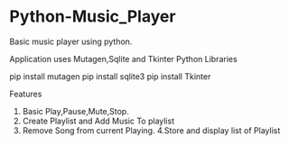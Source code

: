 # Python-Music_Player
Basic music player using python.

Application uses Mutagen,Sqlite and Tkinter Python Libraries

pip install mutagen
pip install sqlite3
pip install Tkinter

Features
1. Basic Play,Pause,Mute,Stop.
2. Create Playlist and Add Music To playlist
3. Remove Song from current Playing.
4.Store and display list of Playlist
